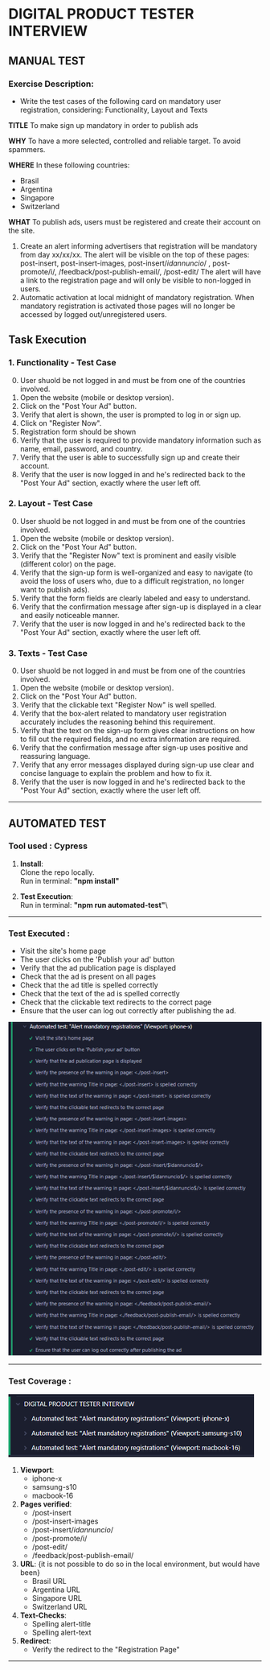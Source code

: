 # DIGITAL PRODUCT TESTER INTERVIEW

## MANUAL TEST

### Exercise Description:

- Write the test cases of the following card on mandatory user registration, considering: Functionality, Layout and Texts

**TITLE**
To make sign up mandatory in order to publish ads

**WHY**
To have a more selected, controlled and reliable target.
To avoid spammers.

**WHERE**
In these following countries:

- Brasil
- Argentina
- Singapore
- Switzerland

**WHAT**
To publish ads, users must be registered and create their
account on the site.

1.  Create an alert informing advertisers that registration
    will be mandatory from day xx/xx/xx.
    The alert will be visible on the top of these pages:
    post-insert, post-insert-images, post-insert/$idannuncio$/ ,
    post-promote/i/, /feedback/post-publish-email/, /post-edit/
    The alert will have a link to the registration page
    and will only be visible to non-logged in users.
1.  Automatic activation at local midnight of mandatory
    registration. When mandatory registration is activated
    those pages will no longer be accessed by logged
    out/unregistered users.

## Task Execution

### 1. **Functionality** - Test Case

0. User shuold be not logged in and must be from one of the countries involved.
1. Open the website (mobile or desktop version).
2. Click on the "Post Your Ad" button.
3. Verify that alert is shown, the user is prompted to log in or sign up.
4. Click on "Register Now".
5. Registration form should be shown
6. Verify that the user is required to provide mandatory information such as name, email, password, and country.
7. Verify that the user is able to successfully sign up and create their account.
8. Verify that the user is now logged in and he's redirected back to the "Post Your Ad" section, exactly where the user left off.

### 2. **Layout** - Test Case

0. User shuold be not logged in and must be from one of the countries involved.
1. Open the website (mobile or desktop version).
2. Click on the "Post Your Ad" button.
3. Verify that the "Register Now" text is prominent and easily visible (different color) on the page.
4. Verify that the sign-up form is well-organized and easy to navigate (to avoid the loss of users who, due to a difficult registration, no longer want to publish ads).
5. Verify that the form fields are clearly labeled and easy to understand.
6. Verify that the confirmation message after sign-up is displayed in a clear and easily noticeable manner.
7. Verify that the user is now logged in and he's redirected back to the "Post Your Ad" section, exactly where the user left off.

### 3. **Texts** - Test Case

0. User shuold be not logged in and must be from one of the countries involved.
1. Open the website (mobile or desktop version).
2. Click on the "Post Your Ad" button.
3. Verify that the clickable text "Register Now" is well spelled.
4. Verify that the box-alert related to mandatory user registration accurately includes the reasoning behind this requirement.
5. Verify that the text on the sign-up form gives clear instructions on how to fill out the required fields, and no extra information are required.
6. Verify that the confirmation message after sign-up uses positive and reassuring language.
7. Verify that any error messages displayed during sign-up use clear and concise language to explain the problem and how to fix it.
8. Verify that the user is now logged in and he's redirected back to the "Post Your Ad" section, exactly where the user left off.

---

## AUTOMATED TEST

### Tool used : Cypress

1. **Install**:\
   Clone the repo locally.\
   Run in terminal: **"npm install"**

2. **Test Execution**:\
   Run in terminal: **"npm run automated-test"**\

---

### Test Executed :

- Visit the site's home page
- The user clicks on the 'Publish your ad' button
- Verify that the ad publication page is displayed
- Check that the ad is present on all pages
- Check that the ad title is spelled correctly
- Check that the text of the ad is spelled correctly
- Check that the clickable text redirects to the correct page
- Ensure that the user can log out correctly after publishing the ad.

![alt text](https://github.com/alecmestroni/DIGITAL-PRODUCT-TESTER/blob/master/cypress/fixtures/img/test-exec.png?raw=true)

---

### Test Coverage :

![alt text](https://github.com/alecmestroni/DIGITAL-PRODUCT-TESTER/blob/master/cypress/fixtures/img/viewport.png?raw=true)

1. **Viewport**:
   - iphone-x
   - samsung-s10
   - macbook-16
2. **Pages verified**:
   - /post-insert
   - /post-insert-images
   - /post-insert/$idannuncio$/
   - /post-promote/i/
   - /post-edit/
   - /feedback/post-publish-email/
3. **URL**:
   {it is not possible to do so in the local environment, but would have been}
   - Brasil URL
   - Argentina URL
   - Singapore URL
   - Switzerland URL
4. **Text-Checks**:
   - Spelling alert-title
   - Spelling alert-text
5. **Redirect**:
   - Verify the redirect to the "Registration Page"

---
